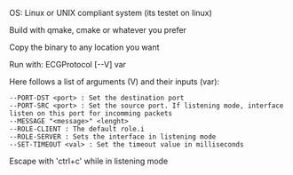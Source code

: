 OS: Linux or UNIX compliant system (its testet on linux)

Build with qmake, cmake or whatever you prefer

Copy the binary to any location you want

Run with:
	ECGProtocol [--V] var  


Here follows a list of arguments (V) and their inputs (var):
	
	--PORT-DST <port> : Set the destination port
	--PORT-SRC <port> : Set the source port. If listening mode, interface listen on this port for incomming packets
	--MESSAGE "<message>" <lenght>
	--ROLE-CLIENT : The default role.i
	--ROLE-SERVER : Sets the interface in listening mode
	--SET-TIMEOUT <val> : Set the timeout value in milliseconds

Escape with 'ctrl+c' while in listening mode
